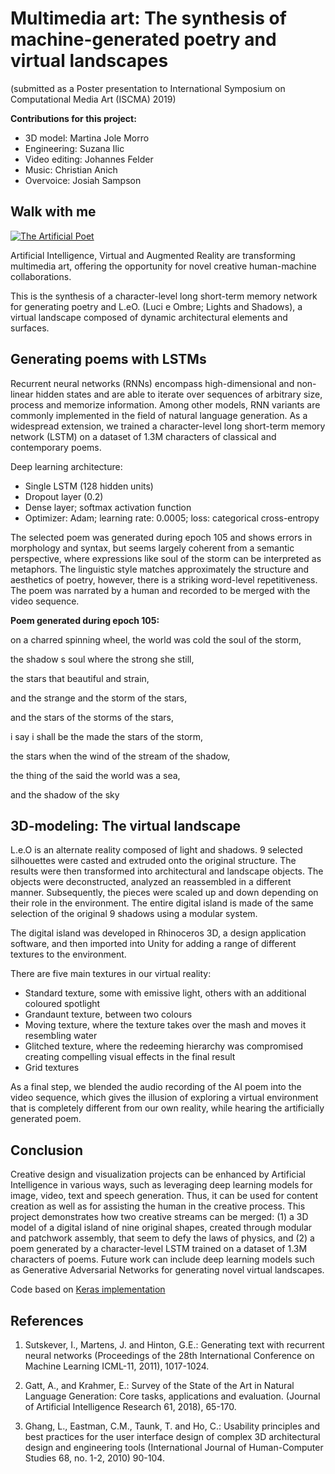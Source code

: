 # Multimedia art: The synthesis of machine-generated poetry and virtual landscapes
(submitted as a Poster presentation to International Symposium on Computational Media Art (ISCMA) 2019)

**Contributions for this project:**

* 3D model: Martina Jole Morro
* Engineering: Suzana Ilic
* Video editing: Johannes Felder
* Music: Christian Anich
* Overvoice: Josiah Sampson

## Walk with me

[![The Artificial Poet](http://img.youtube.com/vi/0euFsrI9TsI/0.jpg)](https://youtu.be/0euFsrI9TsI)

Artificial Intelligence, Virtual and Augmented Reality are transforming multimedia art, offering the opportunity for novel creative human-machine collaborations.

This is the synthesis of a character-level long short-term memory network for generating poetry and L.eO. (Luci e Ombre; Lights and Shadows), a virtual landscape composed of dynamic architectural elements and surfaces.

## Generating poems with LSTMs

Recurrent neural networks (RNNs) encompass high-dimensional and non-linear hidden states and are able to iterate over sequences of arbitrary size, process and memorize information. Among other models, RNN variants are commonly implemented in the field of natural language generation. As a widespread extension, we trained a character-level long short-term memory network (LSTM) on a dataset of 1.3M characters of classical and contemporary poems. 

Deep learning architecture:

* Single LSTM (128 hidden units)
* Dropout layer (0.2)
* Dense layer; softmax activation function
* Optimizer: Adam; learning rate: 0.0005; loss: categorical cross-entropy

The selected poem was generated during epoch 105 and shows errors in morphology and syntax, but seems largely coherent from a semantic perspective, where expressions like soul of the storm can be interpreted as metaphors. The linguistic style matches approximately the structure and aesthetics of poetry, however, there is a striking word-level repetitiveness. The poem was narrated by a human and recorded to be merged with the video sequence.

**Poem generated during epoch 105:**


on a charred spinning wheel, the world was cold the soul of the storm,

the shadow s soul where the strong she still, 

the stars that beautiful and strain, 

and the strange and the storm of the stars, 

and the stars of the storms of the stars, 

i say i shall be the made the stars of the storm, 

the stars when the wind of the stream of the shadow,

the thing of the said the world was a sea, 

and the shadow of the sky

 
## 3D-modeling: The virtual landscape

L.e.O is an alternate reality composed of light and shadows. 9 selected silhouettes were casted and extruded onto the original structure. The results were then transformed into architectural and landscape objects. The objects were deconstructed, analyzed an reassembled in a different manner. Subsequently, the pieces were scaled up and down depending on their role in the environment. The entire digital island is made of the same selection of the original 9 shadows using a modular system.

The digital island was developed in Rhinoceros 3D, a design application software, and then imported into Unity for adding a range of different textures to the environment. 

There are five main textures in our virtual reality:

* Standard texture, some with emissive light, others with an additional coloured spotlight
* Grandaunt texture, between two colours
* Moving texture, where the texture takes over the mash and moves it resembling water
* Glitched texture, where the redeeming hierarchy was compromised creating compelling visual effects in the final result
* Grid textures

As a final step, we blended the audio recording of the AI poem into the video sequence, which gives the illusion of exploring a virtual environment that is completely different from our own reality, while hearing the artificially generated poem.

## Conclusion

Creative design and visualization projects can be enhanced by Artificial Intelligence in various ways, such as leveraging deep learning models for image, video, text and speech generation. Thus, it can be used for content creation as well as for assisting the human in the creative process. This project demonstrates how two creative streams can be merged: (1) a 3D model of a digital island of nine original shapes, created through modular and patchwork assembly, that seem to defy the laws of physics, and (2) a poem generated by a character-level LSTM trained on a dataset of 1.3M characters of poems. Future work can include deep learning models such as Generative Adversarial Networks for generating novel virtual landscapes.

Code based on [Keras implementation](https://github.com/keras-team/keras/tree/master/docs)

## References

1. Sutskever, I., Martens, J. and Hinton, G.E.: Generating text with recurrent neural networks (Proceedings of the 28th International Conference on Machine Learning ICML-11, 2011), 1017-1024.

2. Gatt, A., and Krahmer, E.: Survey of the State of the Art in Natural Language Generation: Core tasks, applications and evaluation. (Journal of Artificial Intelligence Research 61, 2018), 65-170.

3. Ghang, L., Eastman, C.M., Taunk, T. and Ho, C.: Usability principles and best practices for the user interface design of complex 3D architectural design and engineering tools (International Journal of Human-Computer Studies 68, no. 1-2, 2010) 90-104.

